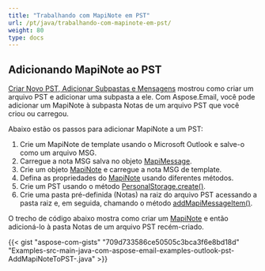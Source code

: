 ```yaml
---
title: "Trabalhando com MapiNote em PST"
url: /pt/java/trabalhando-com-mapinote-em-pst/
weight: 80
type: docs
---
```


## **Adicionando MapiNote ao PST**

[Criar Novo PST, Adicionar Subpastas e Mensagens](/email/java/criar-novo-pst-adicionar-subpastas-e-mensagens/) mostrou como criar um arquivo PST e adicionar uma subpasta a ele. Com Aspose.Email, você pode adicionar um MapiNote à subpasta Notas de um arquivo PST que você criou ou carregou.

Abaixo estão os passos para adicionar MapiNote a um PST:

1. Crie um MapiNote de template usando o Microsoft Outlook e salve-o como um arquivo MSG.
1. Carregue a nota MSG salva no objeto [MapiMessage](https://reference.aspose.com/email/java/com.aspose.email/mapimessage/).
1. Crie um objeto [MapiNote](https://reference.aspose.com/email/java/com.aspose.email/mapinote/) e carregue a nota MSG de template.
1. Defina as propriedades do [MapiNote](https://reference.aspose.com/email/java/com.aspose.email/mapinote/) usando diferentes métodos.
2. Crie um PST usando o método [PersonalStorage.create()](https://reference.aspose.com/email/java/com.aspose.email/personalstorage/#create-java.io.OutputStream-int-).
3. Crie uma pasta pré-definida (Notas) na raiz do arquivo PST acessando a pasta raiz e, em seguida, chamando o método [addMapiMessageItem()](https://reference.aspose.com/email/java/com.aspose.email/folderinfo/#addMapiMessageItem-com.aspose.email.IMapiMessageItem-).

O trecho de código abaixo mostra como criar um [MapiNote](https://reference.aspose.com/email/java/com.aspose.email/mapinote/) e então adicioná-lo à pasta Notas de um arquivo PST recém-criado.

{{< gist "aspose-com-gists" "709d733586ce50505c3bca3f6e8bd18d" "Examples-src-main-java-com-aspose-email-examples-outlook-pst-AddMapiNoteToPST-.java" >}}